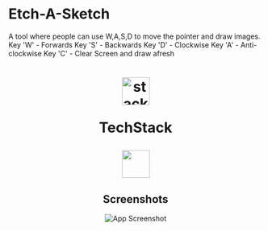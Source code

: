 # Etch-A-Sketch
A tool where people can use W,A,S,D to move the pointer and draw images.
Key 'W' - Forwards
Key 'S' - Backwards
Key 'D' - Clockwise
Key 'A' - Anti-clockwise
Key 'C' - Clear Screen and draw afresh

<h1 align="center">
  <img src="https://ik.imagekit.io/pq7opoglh/GitHub_ReadMe/stack_GjMfbKvDP.svg?ik-sdk-version=javascript-1.4.3&updatedAt=1655143763495" width="55" alt="stacklogo-python" />

 TechStack</h1>

<div align="center"><img width="55" src="https://raw.githubusercontent.com/gilbarbara/logos/master/logos/python.svg"/>

## Screenshots
![App Screenshot](https://ik.imagekit.io/pq7opoglh/GitHub_ReadMe/PythonMiniProjects/etch-a-sketch_-E5G1FEgT.png?ik-sdk-version=javascript-1.4.3&updatedAt=1655144735150)
